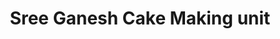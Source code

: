 ---
title: "Sree Ganesh Cake Making unit"
url: /kollam/sree-ganesh-cake-making-unit/
shop: bakery
---